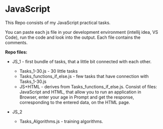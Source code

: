 # JavaScript

This Repo consists of my JavaScript practical tasks.

You can paste each js file in your development environment (intellij idea, VS Code), run the code and look into the output. Each file contains the comments.

<b>Repo files:</b>
  - JS_1 - first bundle of tasks, that a little bit connected with each other.
   
       - Tasks_1-30.js - 30 little tasks
       - Tasks_functions_if_else.js - few tasks that have connection with Tasks_1-30.js
       - JS+HTML - derives from Tasks_functions_if_else.js. Consist of files: JavaScript and HTML, that allow you to run an application in Browser, enter your age in Prompt and get the response, corresponding to the entered data, on the HTML page.  
       
  - JS_2 
  
       - Tasks_Algorithms.js - training algorithms.
      

